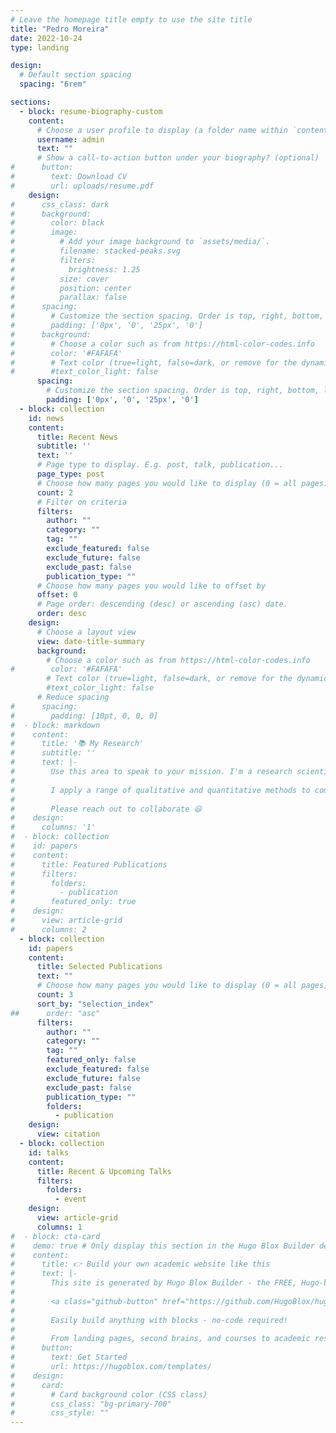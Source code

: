```yaml
---
# Leave the homepage title empty to use the site title
title: "Pedro Moreira"
date: 2022-10-24
type: landing

design:
  # Default section spacing
  spacing: "6rem"

sections:
  - block: resume-biography-custom
    content:
      # Choose a user profile to display (a folder name within `content/authors/`)
      username: admin
      text: ""
      # Show a call-to-action button under your biography? (optional)
#      button:
#        text: Download CV
#        url: uploads/resume.pdf
    design:
#      css_class: dark
#      background:
#        color: black
#        image:
#          # Add your image background to `assets/media/`.
#          filename: stacked-peaks.svg
#          filters:
#            brightness: 1.25
#          size: cover
#          position: center
#          parallax: false
#      spacing:
#        # Customize the section spacing. Order is top, right, bottom, left.
#        padding: ['0px', '0', '25px', '0']
#      background:
#        # Choose a color such as from https://html-color-codes.info
#        color: '#FAFAFA'
#        # Text color (true=light, false=dark, or remove for the dynamic theme color).
#        #text_color_light: false
      spacing:
        # Customize the section spacing. Order is top, right, bottom, left.
        padding: ['0px', '0', '25px', '0']
  - block: collection
    id: news
    content:
      title: Recent News
      subtitle: ''
      text: ''
      # Page type to display. E.g. post, talk, publication...
      page_type: post
      # Choose how many pages you would like to display (0 = all pages)
      count: 2
      # Filter on criteria
      filters:
        author: ""
        category: ""
        tag: ""
        exclude_featured: false
        exclude_future: false
        exclude_past: false
        publication_type: ""
      # Choose how many pages you would like to offset by
      offset: 0
      # Page order: descending (desc) or ascending (asc) date.
      order: desc
    design:
      # Choose a layout view
      view: date-title-summary
      background:
        # Choose a color such as from https://html-color-codes.info
#        color: '#FAFAFA'
        # Text color (true=light, false=dark, or remove for the dynamic theme color).
        #text_color_light: false
      # Reduce spacing
#      spacing:
#        padding: [10pt, 0, 0, 0]
#  - block: markdown
#    content:
#      title: '📚 My Research'
#      subtitle: ''
#      text: |-
#        Use this area to speak to your mission. I'm a research scientist in the Moonshot team at DeepMind. I blog about machine learning, deep learning, and moonshots.
#
#        I apply a range of qualitative and quantitative methods to comprehensively investigate the role of science and technology in the economy.
#        
#        Please reach out to collaborate 😃
#    design:
#      columns: '1'
#  - block: collection
#    id: papers
#    content:
#      title: Featured Publications
#      filters:
#        folders:
#          - publication
#        featured_only: true
#    design:
#      view: article-grid
#      columns: 2
  - block: collection
    id: papers
    content:
      title: Selected Publications
      text: ""
      # Choose how many pages you would like to display (0 = all pages)
      count: 3
      sort_by: "selection_index"
##      order: "asc"
      filters:
        author: ""
        category: ""
        tag: ""
        featured_only: false
        exclude_featured: false
        exclude_future: false
        exclude_past: false
        publication_type: ""
        folders:
          - publication
    design:
      view: citation
  - block: collection
    id: talks
    content:
      title: Recent & Upcoming Talks
      filters:
        folders:
          - event
    design:
      view: article-grid
      columns: 1
#  - block: cta-card
#    demo: true # Only display this section in the Hugo Blox Builder demo site
#    content:
#      title: 👉 Build your own academic website like this
#      text: |-
#        This site is generated by Hugo Blox Builder - the FREE, Hugo-based open source website builder trusted by 250,000+ academics like you.
#
#        <a class="github-button" href="https://github.com/HugoBlox/hugo-blox-builder" data-color-scheme="no-preference: light; light: light; dark: dark;" data-icon="octicon-star" data-size="large" data-show-count="true" aria-label="Star HugoBlox/hugo-blox-builder on GitHub">Star</a>
#
#        Easily build anything with blocks - no-code required!
#        
#        From landing pages, second brains, and courses to academic resumés, conferences, and tech blogs.
#      button:
#        text: Get Started
#        url: https://hugoblox.com/templates/
#    design:
#      card:
#        # Card background color (CSS class)
#        css_class: "bg-primary-700"
#        css_style: ""
---
```

